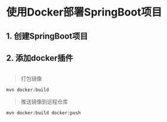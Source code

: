 # 使用Docker部署SpringBoot项目



## 1. 创建SpringBoot项目



## 2. 添加docker插件

```xml

```





> 打包镜像

```shell
mvn docker:build
```

> 推送镜像到远程仓库

```shell
mvn docker:build docker:push
```



